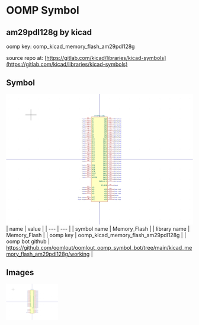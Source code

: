 # OOMP Symbol  
## am29pdl128g  by kicad  
  
oomp key: oomp_kicad_memory_flash_am29pdl128g  
  
source repo at: [https://gitlab.com/kicad/libraries/kicad-symbols](https://gitlab.com/kicad/libraries/kicad-symbols)  
## Symbol  
  
[![working.png](working_600.png)](working.png)  
| name | value | 
| --- | --- | 
| symbol name | Memory_Flash | 
| library name | Memory_Flash | 
| oomp key | oomp_kicad_memory_flash_am29pdl128g | 
| oomp bot github | https://github.com/oomlout/oomlout_oomp_symbol_bot/tree/main/kicad_memory_flash_am29pdl128g/working | 
## Images  
  
[![working.png](working_140.png)](working.png)  
